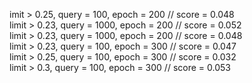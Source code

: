 imit > 0.25, query = 100, epoch = 200 // score = 0.048  
limit > 0.23, query = 1000, epoch = 200 // score = 0.052  
limit > 0.23, query = 1000, epoch = 200 // score = 0.048    
limit > 0.23, query = 100, epoch = 300 // score = 0.047   
limit > 0.25, query = 100, epoch = 300 // score = 0.032   
limit > 0.3, query = 100, epoch = 300 // score = 0.053    
  

